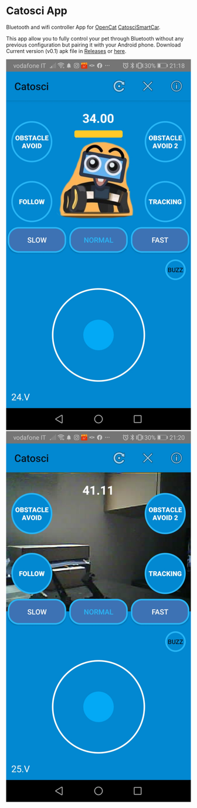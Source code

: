 # Catosci App
Bluetooth and wifi controller App for 
    [OpenCat](https://www.petoi.com/)
    [CatosciSmartCar](https://www.instructables.com/Arduino-ESP32-All-in-One-Robot-Obstacle-Avoiding-L/).

This app allow you to fully control your pet through Bluetooth without any previous configuration but pairing it with your Android phone.
Download Current version (v0.1) apk file in [Releases](https://github.com/EnriqueMoran/petoiBittleBluetoothController/releases/tag/v0.1) or [here](https://github.com/EnriqueMoran/petoiBittleBluetoothController/releases/download/v0.1/PetoiBittleBluetoothController.apk).

![alt tag](/readme_images/phone1.jpg)
![alt tag](/readme_images/phone2.jpg)


